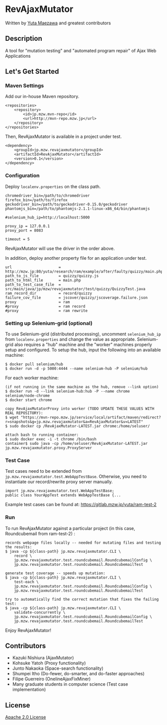 # RevAjaxMutator
Written by [Yuta Maezawa](http://mzw.jp) and greatest contributors

## Description
A tool for "mutation testing" and "automated program repair" of Ajax Web Applications

## Let's Get Started

### Maven Settings
Add our in-house Maven repository.
```
<repositories>
	<repository>
		<id>jp.mzw.mvn-repo</id>
		<url>http://mvn-repo.mzw.jp</url>
	</repository>
</repositories>
```
Then, RevAjaxMutator is available in a project under test.
```
<dependency>
	<groupId>jp.mzw.revajaxmutator</groupId>
	<artifactId>RevAjaxMutator</artifactId>
	<version>0.1</version>
</dependency>
```

### Configuration
Deploy ``localenv.properties`` on the class path.
```
chromedriver_bin=/path/to/chromedriver
firefox_bin=/path/to/firefox
geckodriver_bin=/path/to/geckodriver-0.15.0/geckodriver
phantomjs_bin=/path/to/phantomjs-2.1.1-linux-x86_64/bin/phantomjs

#selenium_hub_ip=http://localhost:5000

proxy_ip = 127.0.0.1
proxy_port = 8083

timeout = 5
``` 
RevAjaxMutator will use the driver in the order above.

In addition, deploy another property file for an application under test.
```
url 					= http://mzw.jp:80/yuta/research/ram/example/after/faulty/quizzy/main.php
path_to_js_file 		= quizzy/quizzy.js
path_to_html_file 		= main.php
path_to_test_case_file 	= src/main/java/jp/mzw/revajaxmutator/test/quizzy/QuizzyTest.java
ram_record_dir			= record/quizzy
failure_cov_file 		= jscover/quizzy/jscoverage.failure.json
proxy					= ram
#proxy					= ram record
#proxy					= ram rewrite
```

### Setting up Selenium-grid (optional)
To use Selenium-grid (distributed processing), uncomment ``selenium_hub_ip`` from ``localenv.properties`` and change the value as appropriate.
Selenium-grid also requires a "hub" machine and the "worker" machines properly setup and configured.
To setup the hub, input the following into an available machine:
```
$ docker pull selenium/hub
$ docker run -d -p 5000:4444 --name selenium-hub -P selenium/hub
```
For each worker machine:
```
(if not running in the same machine as the hub, remove --link option)
$ docker run -d --link selenium-hub:hub -P --name chrome selenium/node-chrome
$ docker start chrome

copy RevAjaxMutatorProxy into worker (TODO UPDATE THESE VALUES WITH REAL REPOSITORY):
$ wget "https://mvn-repo.mzw.jp/service/local/artifact/maven/redirect?r=snapshots&g=jp.mzw.revajaxmutator&a=RevAjaxMutator&v=LATEST"
$ sudo docker cp /RevAjaxMutator-LATEST.jar chrome:/home/seluser/

attach bash to running container:
$ sudo docker exec -i -t chrome /bin/bash
container$ sudo java -cp /home/seluser/RevAjaxMutator-LATEST.jar jp.mzw.revajaxmutator.proxy.ProxyServer
```

### Test Case
Test cases need to be extended from ``jp.mzw.revajaxmutator.test.WebAppTestBase``.
Otherwise, you need to instantiate our record/rewrite proxy server manually.
```
import jp.mzw.revajaxmutator.test.WebAppTestBase;
public class YourAppTest extends WebAppTestBase {...
```

Example test cases can be found at: <https://gitlab.mzw.jp/yuta/ram-test-2>

### Run
To run RevAjaxMutator against a particular project (in this case, Roundcubemail from ram-test-2) :
```
records webpage files locally -- needed for mutating files and testing the results:
$ java -cp ${class-path} jp.mzw.revajaxmutator.CLI \
    record \
    jp.mzw.revajaxmutator.test.roundcubemail.RoundcubemailConfig \
    jp.mzw.revajaxmutator.test.roundcubemail.RoundcubemailTest

generate test coverage -- speeds up mutation:
$ java -cp ${class-path} jp.mzw.revajaxmutator.CLI \
    test-each \
    jp.mzw.revajaxmutator.test.roundcubemail.RoundcubemailConfig \
    jp.mzw.revajaxmutator.test.roundcubemail.RoundcubemailTest
    
try to automatically find the correct mutation that fixes the failing test:
$ java -cp ${class-path} jp.mzw.revajaxmutator.CLI \
    validate-concurrently \
    jp.mzw.revajaxmutator.test.roundcubemail.RoundcubemailConfig \
    jp.mzw.revajaxmutator.test.roundcubemail.RoundcubemailTest
```

Enjoy RevAjaxMutator!

## Contributors
- Kazuki Nishiura (AjaxMutator)
- Kohsuke Yatoh (Proxy functionality)
- Junto Nakaoka (Space-search functionality)
- Shumpei Itho (Do-fewer, do-smarter, and do-faster approaches)
- Filipe Guerreiro (OnelineAjaxFixMiner)
- Many graduate students in computer science (Test case implementation)

## License
[Apache 2.0 License](blob/master/LICENSE)
